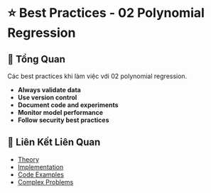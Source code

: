 # ⭐ Best Practices - 02 Polynomial Regression

## 🎯 Tổng Quan

Các best practices khi làm việc với 02 polynomial regression.

- **Always validate data**
- **Use version control**
- **Document code and experiments**
- **Monitor model performance**
- **Follow security best practices**

## 🔗 Liên Kết Liên Quan

- [Theory](./THEORY_02_polynomial_regression.md)
- [Implementation](./IMPLEMENTATION_02_polynomial_regression.md)
- [Code Examples](./CODE_EXAMPLES_02_polynomial_regression.md)
- [Complex Problems](./COMPLEX_PROBLEMS.md)
